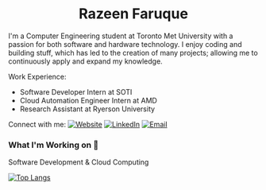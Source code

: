 <h1 align="center"><b> Razeen Faruque </b></h1>

I'm a Computer Engineering student at Toronto Met University with a passion for both software and hardware technology. I enjoy coding and building stuff, which has led to the creation of many projects; allowing me to continuously apply and expand my knowledge.

Work Experience:
- Software Developer Intern at SOTI 
- Cloud Automation Engineer Intern at AMD 
- Research Assistant at Ryerson University
 
Connect with me: [![Website](https://img.shields.io/badge/Website-%6aa84f.svg?logo=google-chrome&logoColor=white)](https://www.razeenf.com)
[![LinkedIn](https://img.shields.io/badge/LinkedIn-%230077B5.svg?logo=linkedin&logoColor=white)](https://linkedin.com/in/razeenf)
[![Email](https://img.shields.io/badge/Email-%23D14836.svg?logo=gmail&logoColor=white)](mailto:razeenfaruque@gmail.com)



### What I'm Working on 🌱

Software Development & Cloud Computing

[![Top Langs](https://github-readme-stats.vercel.app/api/top-langs/?username=razeenf&layout=compact&exclude_repo=General-Purpose-Processor)](https://github.com/anuraghazra/github-readme-stats)



